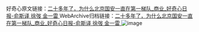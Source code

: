 好奇心原文链接：[二十多年了，为什么北京国安一直在第一梯队_商业_好奇心日报-俞斯译 徐弢 金一雷 ](https://www.qdaily.com/articles/3326.html)
WebArchive归档链接：[二十多年了，为什么北京国安一直在第一梯队_商业_好奇心日报-俞斯译 徐弢 金一雷 ](http://web.archive.org/web/20171115180710/http://www.qdaily.com/articles/3326.html)
![image](http://ww3.sinaimg.cn/large/007d5XDpgy1g3vcifcux0j30u0bv8u0x)